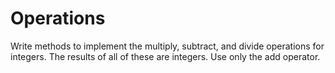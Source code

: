 # Operations
Write methods to implement the multiply, subtract, and divide operations for integers. The results of all of these are integers. Use only the add operator. 
